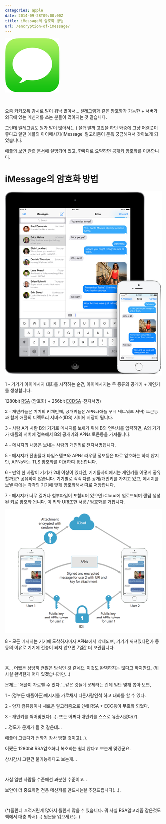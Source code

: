 ```yaml
---
categories: apple
date: 2014-09-28T09:00:00Z
title: iMessage의 암호화 방법
url: /encryption-of-imessage/
---
```


<img src="/images/V1Swv4udx.png" alt="niceb5y blog">

&nbsp;

요즘 카카오톡 감시로 말이 워낙 많아서... <a href="http://telegram.org" target="_blank">텔레그램</a>과 같은 암호화가 가능한 + 서버가 외국에 있는 메신저를 쓰는 분들이 많아지는 것 같습니다.

그런데 텔레그램도 뭔가 말이 많아서(...) 쓸까 말까 고민을 하던 와중에 그냥 어렴풋이 좋다고 알던 애플의 아이메시지(iMessage) 알고리즘이 문득 궁금해져서 찾아보게 되었습니다.

애플의 <a href="http://images.apple.com/iphone/business/docs/iOS_Security_Feb14.pdf" target="_blank">보안 관련 문서</a>에 설명되어 있고, 한마디로 요약하면 <a href="http://ko.wikipedia.org/wiki/공개_키_암호_방식" target="_blank">공개키 암호</a>화를 이용합니다.

# iMessage의 암호화 방법

<img src="/images/EJNzdEdOx.jpg" alt="niceb5y blog">

1 - 기기가 아이메시지 대화를 시작하는 순간, 아이메시지는 두 종류의 공개키 + 개인키를 생성합니다.

1280bit [RSA](http://ko.wikipedia.org/wiki/RSA_암호) (암호화) + 256bit [ECDSA](http://en.wikipedia.org/wiki/Elliptic_Curve_Digital_Signature_Algorithm) (전자서명)

2 - 개인키들은 기기의 키체인에, 공개키들은 APNs(애플 푸시 네트워크 서버) 토큰등과 함께 애플의 디렉토리 서비스(IDS) 서버에 저장이 됩니다.

3 - 사람 A가 사람 B의 기기로 메시지를 보내기 위해 B의 연락처를 입력하면, A의 기기가 애플의 서버에 접속해서 B의 공개키와 APNs 토큰등을 가져옵니다.

4 - 메시지의 내용은 보내는 사람의 개인키로 전자서명됩니다.

5 - 메시지가 전송될때 타임스탬프와 APNs 라우팅 정보등은 따로 암호화는 하지 않지만, APNs와는 TLS 암호화를 이용하여 통신합니다.

6 - 만약 한 사람이 기기가 2대 이상이 있다면, 기기들사이에서는 개인키를 어떻게 공유할까요? 공유하지 않습니다. 기기별로 각각 다른 공개/개인키를 가지고 있고, 메시지를 보낼 때에는 각각의 기기에 맞게 암호화해서 따로 저장합니다.

7 - 메시지가 너무 길거나 첨부파일이 포함되어 있으면 iCloud에 업로드되며 랜덤 생성된 키로 암호화 됩니다. 이 키와 URI또한 서명 / 암호화를 거칩니다.

<img src="/images/EyLmOVOOl.png" alt="niceb5y blog">

8 - 모든 메시지는 기기에 도착하자마자 APNs에서 삭제되며, 기기가 꺼져있다던가 등등의 이유로 기기에 전송이 되지 않으면 7일간 더 보관됩니다.

&nbsp;

음... 어쨌든 상당히 괜찮은 방식인 것 같네요. 이것도 완벽하지는 않다고 하지만요. (뭐 사실 완벽한게 어디 있겠습니까만...)

문제는 '애플이 가로챌 수 있다.'...같은 것들이 문제라는 건데 일단 몇개 뽑아 보면,

1 - (정부든 애플이든)메시지를 가로채서 다른사람인척 하고 대화를 할 수 있다.

2 - 양자 컴퓨팅이나 새로운 알고리즘으로 인해 RSA + ECC등이 무효화 되었다.

3 - 개인키를 찍어맞혔다(...). 또는 어쩌다 개인키를 스스로 유출시켰다(?).

...정도가 문제가 될 것 같은데...

애플이 그랬다가 전화기 장사 망할 것이고(...).

어쨌든 1280bit RSA암호화니 복호화는 쉽지 않다고 보는게 맞겠군요.

상시감시 그런건 불가능하다고 보는게...

&nbsp;

사실 일반 사람들 수준에선 과분한 수준이고...

보안이 더 중요하면 전용 메신저를 만드시는걸 추천드립니다(...).

&nbsp;

(*)졸린데 끄적거린게 많아서 틀린게 많을 수 있습니다. 뭐 사실 RSA알고리즘 같은것도 책에서 대충 봐서(...) 원문을 읽으세요(...)
